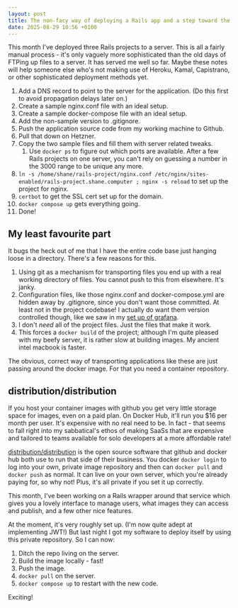 ```yaml
---
layout: post
title: The non-facy way of deploying a Rails app and a step toward the future
date: 2025-08-29 10:56 +0100
---
```


This month I've deployed three Rails projects to a server. This is all a fairly manual process - it's only vaguely more sophisticated than the old days of FTPing up files to a server. It has served me well so far. Maybe these notes will help someone else who's not making use of Heroku, Kamal, Capistrano, or other sophisticated deployment methods yet.

1. Add a DNS record to point to the server for the application. (Do this first to avoid propagation delays later on.)
2. Create a sample nginx.conf file with an ideal setup.
3. Create a sample docker-compose file with an ideal setup.
4. Add the non-sample version to .gitignore.
5. Push the application source code from my working machine to Github.
6. Pull that down on Hetzner.
7. Copy the two sample files and fill them with server related tweaks.
	1. Use `docker ps` to figure out which ports are available.  After a few Rails projects on one server, you can't rely on guessing a number in the 3000 range to be unique any more.
8. `ln -s /home/shane/rails-project/nginx.conf /etc/nginx/sites-enabled/rails-project.shane.computer ; nginx -s reload` to set up the project for nginx.
9. `certbot` to get the SSL cert set up for the domain.
10. `docker compose up` gets everything going.
11. Done!

## My least favourite part

It bugs the heck out of me that I have the entire code base just hanging loose in a directory. There's a few reasons for this.

1. Using git as a mechanism for transporting files you end up with a real working directory of files. You cannot push to this from elsewhere. It's janky.
2. Configuration files, like those nginx.conf and docker-compose.yml are hidden away by .gitignore, since you don't want those committed. At least not in the project codebase! I actually do want them version controlled though, like we saw in my [set up of grafana](https://technicallyshane.com/2025/08/17/quick-let-s-set-up-grafana.html).
3. I don't *need* all of the project files. Just the files that make it work.
4. This forces a `docker build` of the project; although I'm quite pleased with my beefy server, it is rather slow at building images. My ancient intel macbook is faster.

The obvious, correct way of transporting applications like these are just passing around the docker image. For that you need a container repository.

## distribution/distribution

If you host your container images with github you get very little storage space for images, even on a paid plan. On Docker Hub, it'll run you $16 per month per user. It's expensive with no real need to be. In fact - that seems to fall right into my sabbatical's ethos of making SaaSs that are expensive and tailored to teams available for solo developers at a more affordable rate!

[distribution/distribution](https://distribution.github.io/distribution/) is the open source software that github and docker hub both use to run that side of their business. You docker `docker login` to log into your own, private image repository and then can `docker pull` and `docker push` as normal. It can live on your own server, which you're already paying for, so why not! Plus, it's all private if you set it up correctly.

This month, I've been working on a Rails wrapper around that service which gives you a lovely interface to manage users, what images they can access and publish, and a few other nice features.

At the moment, it's very roughly set up. (I'm now quite adept at implementing JWT!) But last night I got my software to deploy itself by using this private repository. So I can now:

1. Ditch the repo living on the server.
2. Build the image locally - fast!
3. Push the image.
4. `docker pull` on the server.
5. `docker compose up` to restart with the new code.

Exciting!
